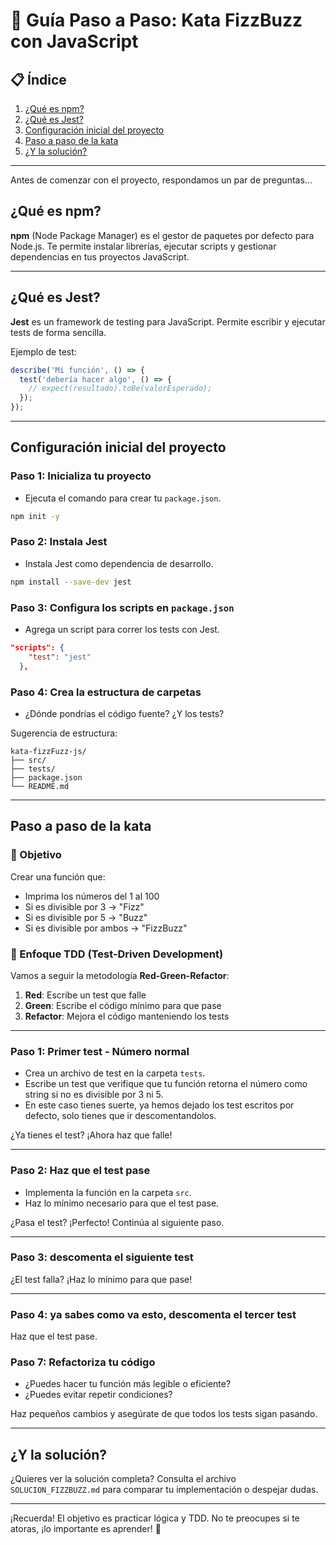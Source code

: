 # 🚀 Guía Paso a Paso: Kata FizzBuzz con JavaScript

## 📋 Índice
1. [¿Qué es npm?](#qué-es-npm)
2. [¿Qué es Jest?](#qué-es-jest)
3. [Configuración inicial del proyecto](#configuración-inicial-del-proyecto)
4. [Paso a paso de la kata](#paso-a-paso-de-la-kata)
5. [¿Y la solución?](#y-la-solución)

---
Antes de comenzar con el proyecto, respondamos un par de preguntas... 

## ¿Qué es npm?

**npm** (Node Package Manager) es el gestor de paquetes por defecto para Node.js. Te permite instalar librerías, ejecutar scripts y gestionar dependencias en tus proyectos JavaScript.

---

## ¿Qué es Jest?

**Jest** es un framework de testing para JavaScript. Permite escribir y ejecutar tests de forma sencilla.


Ejemplo de test:
```javascript
describe('Mi función', () => {
  test('debería hacer algo', () => {
    // expect(resultado).toBe(valorEsperado);
  });
});
```

---

## Configuración inicial del proyecto

### Paso 1: Inicializa tu proyecto
- Ejecuta el comando para crear tu `package.json`.
 ```bash
 npm init -y
 ```

### Paso 2: Instala Jest
- Instala Jest como dependencia de desarrollo.

 ```bash
npm install --save-dev jest
 ```

### Paso 3: Configura los scripts en `package.json`
- Agrega un script para correr los tests con Jest.

````package.json
"scripts": {
    "test": "jest"
  },
````

### Paso 4: Crea la estructura de carpetas
- ¿Dónde pondrías el código fuente? ¿Y los tests?

Sugerencia de estructura:
```
kata-fizzFuzz-js/
├── src/
├── tests/
├── package.json
└── README.md
```

---

## Paso a paso de la kata

### 🎯 Objetivo
Crear una función que:
- Imprima los números del 1 al 100
- Si es divisible por 3 → "Fizz"
- Si es divisible por 5 → "Buzz"
- Si es divisible por ambos → "FizzBuzz"

### 📝 Enfoque TDD (Test-Driven Development)

Vamos a seguir la metodología **Red-Green-Refactor**:
1. **Red**: Escribe un test que falle
2. **Green**: Escribe el código mínimo para que pase
3. **Refactor**: Mejora el código manteniendo los tests

---

### Paso 1: Primer test - Número normal

- Crea un archivo de test en la carpeta `tests`.
- Escribe un test que verifique que tu función retorna el número como string si no es divisible por 3 ni 5.
- En este caso tienes suerte, ya hemos dejado los test escritos por defecto, solo tienes que ir descomentandolos.


¿Ya tienes el test? ¡Ahora haz que falle!

---

### Paso 2: Haz que el test pase

- Implementa la función en la carpeta `src`.
- Haz lo mínimo necesario para que el test pase.

¿Pasa el test? ¡Perfecto! Continúa al siguiente paso.

---

### Paso 3: descomenta el siguiente test


¿El test falla? ¡Haz lo mínimo para que pase!

---

### Paso 4: ya sabes como va esto, descomenta el tercer test


Haz que el test pase.



### Paso 7: Refactoriza tu código

- ¿Puedes hacer tu función más legible o eficiente?
- ¿Puedes evitar repetir condiciones?

Haz pequeños cambios y asegúrate de que todos los tests sigan pasando.

---

## ¿Y la solución?

¿Quieres ver la solución completa? Consulta el archivo `SOLUCION_FIZZBUZZ.md` para comparar tu implementación o despejar dudas.

---

¡Recuerda! El objetivo es practicar lógica y TDD. No te preocupes si te atoras, ¡lo importante es aprender! 🚀 